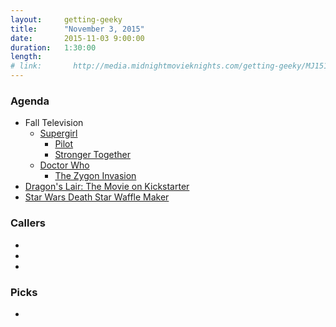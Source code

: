 ```yaml
---
layout:     getting-geeky
title:      "November 3, 2015"
date:       2015-11-03 9:00:00
duration:   1:30:00
length:     
# link:       http://media.midnightmovieknights.com/getting-geeky/MJ151027.mp3
---
```

### Agenda  
* Fall Television
  * [Supergirl](http://www.imdb.com/title/tt4016454/)
    * [Pilot](http://www.imdb.com/title/tt4525842/)
    * [Stronger Together](http://www.imdb.com/title/tt4550416/)
  * [Doctor Who](http://www.imdb.com/title/tt0436992/)
    * [The Zygon Invasion](http://www.imdb.com/title/tt4652840/)
* [Dragon's Lair: The Movie on Kickstarter](https://www.kickstarter.com/projects/donbluth/dragons-lair-the-movie)
* [Star Wars Death Star Waffle Maker](http://comicbook.com/2015/11/03/star-wars-death-star-waffle-maker-revealed/)


### Callers  
* 
* 
* 


### Picks  
* 

